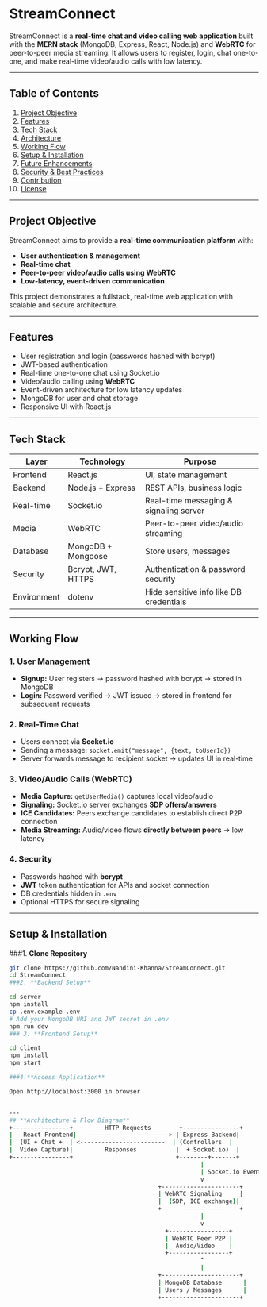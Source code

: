 # StreamConnect

StreamConnect is a **real-time chat and video calling web application** built with the **MERN stack** (MongoDB, Express, React, Node.js) and **WebRTC** for peer-to-peer media streaming. It allows users to register, login, chat one-to-one, and make real-time video/audio calls with low latency.  

---

## **Table of Contents**

1. [Project Objective](#project-objective)  
2. [Features](#features)  
3. [Tech Stack](#tech-stack)  
4. [Architecture](#architecture)  
5. [Working Flow](#working-flow)  
6. [Setup & Installation](#setup--installation)  
7. [Future Enhancements](#future-enhancements)  
8. [Security & Best Practices](#security--best-practices)  
9. [Contribution](#contribution)  
10. [License](#license)  

---

## **Project Objective**

StreamConnect aims to provide a **real-time communication platform** with:  

- **User authentication & management**  
- **Real-time chat**  
- **Peer-to-peer video/audio calls using WebRTC**  
- **Low-latency, event-driven communication**  

This project demonstrates a fullstack, real-time web application with scalable and secure architecture.

---

## **Features**

- User registration and login (passwords hashed with bcrypt)  
- JWT-based authentication  
- Real-time one-to-one chat using Socket.io  
- Video/audio calling using **WebRTC**  
- Event-driven architecture for low latency updates  
- MongoDB for user and chat storage  
- Responsive UI with React.js  

---

## **Tech Stack**

| Layer | Technology | Purpose |
|-------|-----------|---------|
| Frontend | React.js | UI, state management |
| Backend | Node.js + Express | REST APIs, business logic |
| Real-time | Socket.io | Real-time messaging & signaling server |
| Media | WebRTC | Peer-to-peer video/audio streaming |
| Database | MongoDB + Mongoose | Store users, messages |
| Security | Bcrypt, JWT, HTTPS | Authentication & password security |
| Environment | dotenv | Hide sensitive info like DB credentials |
 

---

## **Working Flow**

### **1. User Management**
- **Signup:** User registers → password hashed with bcrypt → stored in MongoDB  
- **Login:** Password verified → JWT issued → stored in frontend for subsequent requests  

### **2. Real-Time Chat**
- Users connect via **Socket.io**  
- Sending a message: `socket.emit("message", {text, toUserId})`  
- Server forwards message to recipient socket → updates UI in real-time  

### **3. Video/Audio Calls (WebRTC)**
- **Media Capture:** `getUserMedia()` captures local video/audio  
- **Signaling:** Socket.io server exchanges **SDP offers/answers**  
- **ICE Candidates:** Peers exchange candidates to establish direct P2P connection  
- **Media Streaming:** Audio/video flows **directly between peers** → low latency  

### **4. Security**
- Passwords hashed with **bcrypt**  
- **JWT** token authentication for APIs and socket connection  
- DB credentials hidden in `.env`  
- Optional HTTPS for secure signaling  

---

## **Setup & Installation**

###1. **Clone Repository**  
```bash
git clone https://github.com/Nandini-Khanna/StreamConnect.git
cd StreamConnect
###2. **Backend Setup**

cd server
npm install
cp .env.example .env
# Add your MongoDB URI and JWT secret in .env
npm run dev
### 3. **Frontend Setup**

cd client
npm install
npm start

###4.**Access Application**

Open http://localhost:3000 in browser


---
## **Architecture & Flow Diagram**
+----------------+         HTTP Requests        +----------------+
|   React Frontend|  ------------------------> | Express Backend|
|  (UI + Chat +  | <------------------------  | (Controllers  |
|  Video Capture)|         Responses           |  + Socket.io)  |
+----------------+                             +--------+-------+
                                                      |
                                                      | Socket.io Events
                                                      v
                                          +----------------------+
                                          | WebRTC Signaling     |
                                          |  (SDP, ICE exchange)|
                                          +----------------------+
                                                      |
                                                      v
                                            +-----------------+
                                            | WebRTC Peer P2P |
                                            |  Audio/Video    |
                                            +-----------------+
                                                      ^
                                                      |
                                          +----------------------+
                                          | MongoDB Database      |
                                          | Users / Messages      |
                                          +----------------------+
